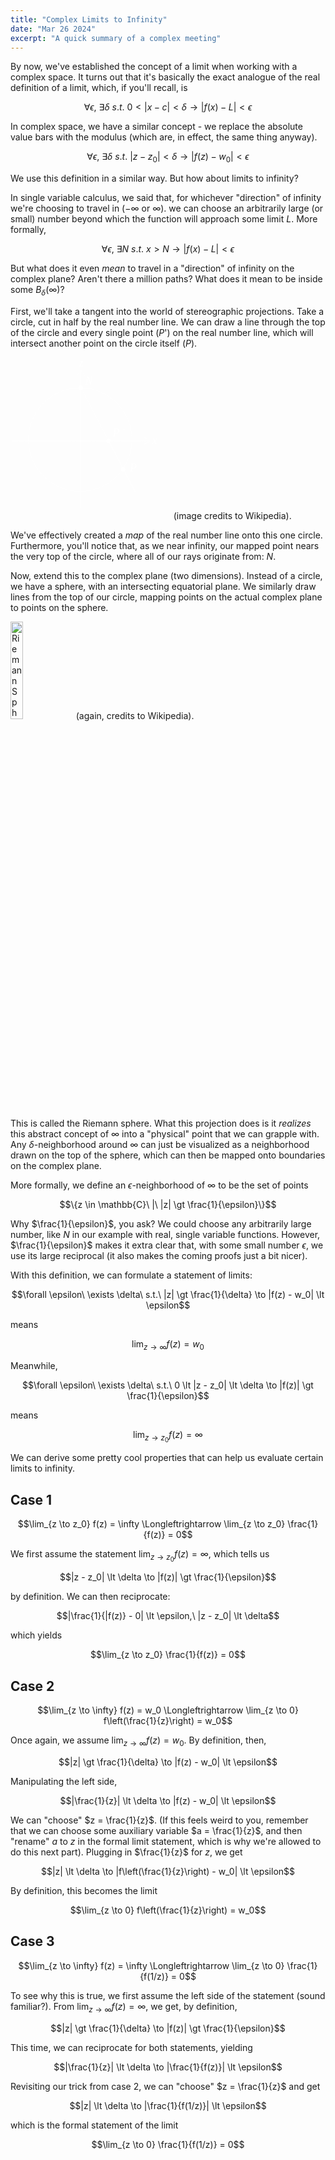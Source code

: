 ```yaml
---
title: "Complex Limits to Infinity"
date: "Mar 26 2024"
excerpt: "A quick summary of a complex meeting"
---
```

By now, we've established the concept of a limit when working with a complex space. It turns out that it's basically the exact analogue of the real definition of a limit, which, if you'll recall, is 

$$\forall \epsilon,\ \exists \delta\ s.t.\ 0 \lt |x - c| \lt \delta \to |f(x) - L| \lt \epsilon$$

In complex space, we have a similar concept - we replace the absolute value bars with the modulus (which are, in effect, the same thing anyway). 

$$\forall \epsilon,\ \exists \delta\ s.t.\ |z - z_0| \lt \delta \to |f(z) - w_0| \lt \epsilon$$

We use this definition in a similar way. But how about limits to infinity?

In single variable calculus, we said that, for whichever "direction" of infinity we're choosing to travel in ($-\infty$ or $\infty$). we can choose an arbitrarily large (or small) number beyond which the function will approach some limit $L$. More formally, 

$$\forall \epsilon,\ \exists N\ s.t.\ x \gt N \to |f(x) - L| \lt \epsilon$$

But what does it even *mean* to travel in a "direction" of infinity on the complex plane? Aren't there a million paths? What does it mean to be inside some $B_\delta(\infty)$?

First, we'll take a tangent into the world of stereographic projections. Take a circle, cut in half by the real number line. We can draw a line through the top of the circle and every single point ($P$') on the real number line, which will intersect another point on the circle itself ($P$). 

<?xml version="1.0" encoding="UTF-8" standalone="no"?>
<!-- Created with Inkscape (http://www.inkscape.org/) -->
<svg
   xmlns:dc="http://purl.org/dc/elements/1.1/"
   xmlns:cc="http://web.resource.org/cc/"
   xmlns:rdf="http://www.w3.org/1999/02/22-rdf-syntax-ns#"
   xmlns:svg="http://www.w3.org/2000/svg"
   xmlns="http://www.w3.org/2000/svg"
   xmlns:sodipodi="http://inkscape.sourceforge.net/DTD/sodipodi-0.dtd"
   xmlns:inkscape="http://www.inkscape.org/namespaces/inkscape"
   version="1.0"
   x="0.0000000"
   y="0.0000000"
   width="192.60001pt"
   height="194.60001pt"
   id="svg3630"
   sodipodi:version="0.32"
   inkscape:version="0.43"
   sodipodi:docname="Stereoprojzero.svg"
   sodipodi:docbase="/home/aoleg/diverse/wiki">
  <metadata
     id="metadata30">
    <rdf:RDF>
      <cc:Work
         rdf:about="">
        <dc:format>image/svg+xml</dc:format>
        <dc:type
           rdf:resource="http://purl.org/dc/dcmitype/StillImage" />
      </cc:Work>
    </rdf:RDF>
  </metadata>
  <sodipodi:namedview
     inkscape:window-height="737"
     inkscape:window-width="962"
     inkscape:pageshadow="2"
     inkscape:pageopacity="0.0"
     borderopacity="1.0"
     bordercolor="#666666"
     pagecolor="#ffffff"
     id="base"
     inkscape:zoom="3.2241379"
     inkscape:cx="169.69911"
     inkscape:cy="147.01604"
     inkscape:window-x="0"
     inkscape:window-y="0"
     inkscape:current-layer="g3605" />
  <defs
     id="defs3632" />
  <g
     transform="translate(1,1)"
     id="layer1">
    <g
       transform="translate(-314.796,-18.59962)"
       id="g3605">
      <g
         transform="translate(36.36549,8.135317)"
         id="g2076">
        <g
           transform="translate(-62.62946,-346.4823)"
           id="g2052">
          <path
             d="M 534.37069,487.68692 C 534.38074,533.44116 497.29242,570.53763 451.53818,570.53763 C 405.78394,570.53763 368.69562,533.44116 368.70567,487.68692 C 368.69562,441.93268 405.78394,404.83621 451.53818,404.83621 C 497.29242,404.83621 534.38074,441.93268 534.37069,487.68692 L 534.37069,487.68692 z "
             style="fill:none;stroke:#FFFFFF;stroke-opacity:1"
             id="path2042" />
          <path
             d="M 342.44171,489.68691 C 562.65497,489.68691 562.65497,489.68691 562.65497,489.68691"
             style="fill:none;fill-opacity:0.75;fill-rule:evenodd;stroke:#FFFFFF;stroke-width:1px;stroke-linecap:butt;stroke-linejoin:miter;stroke-opacity:1"
             id="path2046" />
          <path
             d="M 452.54835,596.78339 C 452.54835,376.57013 452.54835,376.57013 452.54835,376.57013"
             style="fill:none;fill-opacity:0.75;fill-rule:evenodd;stroke:#FFFFFF;stroke-width:1px;stroke-linecap:butt;stroke-linejoin:miter;stroke-opacity:1"
             id="path2048" />
        </g>
        <path
           d="M 389.91888,57.867002 L 476.792,224.54217"
           style="fill:none;fill-opacity:0.75;fill-rule:evenodd;stroke:#FFFFFF;stroke-width:1px;stroke-linecap:butt;stroke-linejoin:miter;stroke-opacity:1"
           id="path2074" />
      </g>
      <path
         d="M 429.92418,66.507361 C 429.92508,68.506603 428.29521,70.127789 426.28436,70.127789 C 424.27353,70.127789 422.64367,68.506603 422.64457,66.507361 C 422.64367,64.508118 424.27353,62.886933 426.28436,62.886933 C 428.29521,62.886933 429.92508,64.508118 429.92418,66.507361 L 429.92418,66.507361 z "
         style="fill:#FFFFFF;fill-opacity:1;stroke:#FFFFFF;stroke-opacity:1"
         id="path3539" />
      <path
         d="M 474.3709,151.36016 C 474.3718,153.3594 472.74193,154.98059 470.73108,154.98059 C 468.72025,154.98059 467.09039,153.3594 467.09129,151.36016 C 467.09039,149.36092 468.72025,147.73973 470.73108,147.73973 C 472.74193,147.73973 474.3718,149.36092 474.3709,151.36016 L 474.3709,151.36016 z "
         style="fill:#FFFFFF;fill-opacity:1;stroke:#FFFFFF;stroke-opacity:1"
         id="path3541" />
      <path
         d="M 497.60441,196.81706 C 497.60531,198.8163 495.97544,200.43749 493.96459,200.43749 C 491.95376,200.43749 490.3239,198.8163 490.3248,196.81706 C 490.3239,194.81782 491.95376,193.19663 493.96459,193.19663 C 495.97544,193.19663 497.60531,194.81782 497.60441,196.81706 L 497.60441,196.81706 z "
         style="fill:#FFFFFF;fill-opacity:1;stroke:#FFFFFF;stroke-opacity:1"
         id="path3547" />
      <text
         x="504.76102"
         y="200.78679"
         style="font-size:18;font-style:oblique;font-variant:normal;font-weight:normal;font-stretch:normal;text-align:start;line-height:125%;writing-mode:lr;text-anchor:start;fill:#FFFFFF;fill-opacity:1;stroke:none;stroke-width:1px;stroke-linecap:butt;stroke-linejoin:miter;stroke-opacity:1;font-family:Bitstream Vera Sans"
         id="text3557"
         xml:space="preserve"
         sodipodi:linespacing="125%"><tspan
           x="504.76102"
           y="200.78679"
           id="tspan3559"
           style="font-size:18;font-style:oblique;font-variant:normal;font-weight:normal;font-stretch:normal;text-align:start;line-height:125%;writing-mode:lr;text-anchor:start;font-family:Bitstream Vera Sans">P</tspan></text>
      <text
         x="477.1955"
         y="144.30322"
         style="font-size:18;font-style:oblique;font-variant:normal;font-weight:normal;font-stretch:normal;text-align:start;line-height:125%;writing-mode:lr;text-anchor:start;fill:#FFFFFF;fill-opacity:1;stroke:none;stroke-width:1px;stroke-linecap:butt;stroke-linejoin:miter;stroke-opacity:1;font-family:Bitstream Vera Sans"
         id="text3561"
         xml:space="preserve"
         sodipodi:linespacing="125%"><tspan
           x="477.1955"
           y="144.30322"
           id="tspan3563"
           style="font-size:18;font-style:oblique;font-variant:normal;font-weight:normal;font-stretch:normal;text-align:start;line-height:125%;writing-mode:lr;text-anchor:start;font-family:Bitstream Vera Sans">P '</tspan></text>
      <text
         x="433.35544"
         y="61.456635"
         style="font-size:18;font-style:oblique;font-variant:normal;font-weight:normal;font-stretch:normal;text-align:start;line-height:125%;writing-mode:lr;text-anchor:start;fill:#FFFFFF;fill-opacity:1;stroke:none;stroke-width:1px;stroke-linecap:butt;stroke-linejoin:miter;stroke-opacity:1;font-family:Bitstream Vera Sans"
         id="text3569"
         xml:space="preserve"
         sodipodi:linespacing="125%"><tspan
           x="433.35544"
           y="61.456635"
           id="tspan3571"
           style="font-size:18;font-style:oblique;font-variant:normal;font-weight:normal;font-stretch:normal;text-align:start;line-height:125%;writing-mode:lr;text-anchor:start;font-family:Bitstream Vera Sans">N</tspan></text>
      <path
         d="M 527.56996,145.30945 L 536.66133,151.37036 L 527.56996,157.41097"
         style="fill:none;fill-opacity:0.75;fill-rule:evenodd;stroke:#FFFFFF;stroke-width:1px;stroke-linecap:butt;stroke-linejoin:miter;stroke-opacity:1"
         id="path3575" />
      <path
         d="M 420.25391,47.374636 L 426.31482,38.283266 L 432.35543,47.374636"
         style="fill:none;fill-opacity:0.75;fill-rule:evenodd;stroke:#FFFFFF;stroke-width:1px;stroke-linecap:butt;stroke-linejoin:miter;stroke-opacity:1"
         id="path3583" />
      <text
         x="540.41833"
         y="156.14992"
         style="font-size:18px;font-style:oblique;font-variant:normal;font-weight:normal;font-stretch:normal;text-align:start;line-height:125%;writing-mode:lr-tb;text-anchor:start;fill:#FFFFFF;fill-opacity:1;stroke:none;stroke-width:1px;stroke-linecap:butt;stroke-linejoin:miter;stroke-opacity:1;font-family:Bitstream Vera Sans"
         id="text3601"
         xml:space="preserve"
         sodipodi:linespacing="125%"><tspan
           x="540.41833"
           y="156.14992"
           id="tspan3603"
           style="font-size:18px;font-style:oblique;font-variant:normal;font-weight:normal;font-stretch:normal;text-align:start;line-height:125%;writing-mode:lr-tb;text-anchor:start;font-family:Bitstream Vera Sans">x</tspan></text>
      <text
         x="423.25259"
         y="32.434135"
         style="font-size:18;font-style:oblique;font-variant:normal;font-weight:normal;font-stretch:normal;text-align:start;line-height:125%;writing-mode:lr;text-anchor:start;fill:#FFFFFF;fill-opacity:1;stroke:none;stroke-width:1px;stroke-linecap:butt;stroke-linejoin:miter;stroke-opacity:1;font-family:Bitstream Vera Sans"
         id="text1333"
         xml:space="preserve"
         sodipodi:linespacing="125%"><tspan
           x="423.25259"
           y="32.434135"
           id="tspan1335"
           style="font-size:18;font-style:oblique;font-variant:normal;font-weight:normal;font-stretch:normal;text-align:start;line-height:125%;writing-mode:lr;text-anchor:start;font-family:Bitstream Vera Sans">z</tspan></text>
    </g>
  </g>
</svg>
(image credits to Wikipedia). 

We've effectively created a *map* of the real number line onto this one circle. Furthermore, you'll notice that, as we near infinity, our mapped point nears the very top of the circle, where all of our rays originate from: $N$. 

Now, extend this to the complex plane (two dimensions). Instead of a circle, we have a sphere, with an intersecting equatorial plane. We similarly draw lines from the top of our circle, mapping points on the actual complex plane to points on the sphere. 

<img src="https://upload.wikimedia.org/wikipedia/commons/thumb/3/32/Riemann_sphere1.svg/1280px-Riemann_sphere1.svg.png" alt="Riemann Sphere" style="width: 20%"/> (again, credits to Wikipedia).

This is called the Riemann sphere. What this projection does is it *realizes* this abstract concept of $\infty$ into a "physical" point that we can grapple with. Any $\delta$-neighborhood around $\infty$ can just be visualized as a neighborhood drawn on the top of the sphere, which can then be mapped onto boundaries on the complex plane. 

More formally, we define an $\epsilon$-neighborhood of $\infty$ to be the set of points 

$$\{z \in \mathbb{C}\ |\ |z| \gt \frac{1}{\epsilon}\}$$

Why $\frac{1}{\epsilon}$, you ask? We could choose any arbitrarily large number, like $N$ in our example with real, single variable functions. However, $\frac{1}{\epsilon}$ makes it extra clear that, with some small number $\epsilon$, we use its large reciprocal (it also makes the coming proofs just a bit nicer). 

With this definition, we can formulate a statement of limits: 

$$\forall \epsilon\ \exists \delta\ s.t.\ |z| \gt \frac{1}{\delta} \to |f(z) - w_0| \lt \epsilon$$

means 

$$\lim_{z \to \infty} f(z) = w_0$$

Meanwhile, 

$$\forall \epsilon\ \exists \delta\ s.t.\ 0 \lt |z - z_0| \lt \delta \to |f(z)| \gt \frac{1}{\epsilon}$$

means 

$$\lim_{z \to z_0} f(z) = \infty$$

We can derive some pretty cool properties that can help us evaluate certain limits to infinity. 

## Case 1

$$\lim_{z \to z_0} f(z) = \infty \Longleftrightarrow \lim_{z \to z_0} \frac{1}{f(z)} = 0$$

We first assume the statement $\lim_{z \to z_0} f(z) = \infty$, which tells us

$$|z - z_0| \lt \delta \to |f(z)| \gt \frac{1}{\epsilon}$$

by definition. We can then reciprocate:

$$|\frac{1}{|f(z)} - 0| \lt \epsilon,\ |z - z_0| \lt \delta$$ 

which yields 

$$\lim_{z \to z_0} \frac{1}{f(z)} = 0$$

## Case 2

$$\lim_{z \to \infty} f(z) = w_0 \Longleftrightarrow \lim_{z \to 0} f\left(\frac{1}{z}\right) = w_0$$

Once again, we assume $\lim_{z \to \infty} f(z) = w_0$. By definition, then, 

$$|z| \gt \frac{1}{\delta} \to |f(z) - w_0| \lt \epsilon$$

Manipulating the left side, 

$$|\frac{1}{z}| \lt \delta \to |f(z) - w_0| \lt \epsilon$$

We can "choose" $z = \frac{1}{z}$. (If this feels weird to you, remember that we can choose some auxiliary variable $a = \frac{1}{z}$, and then "rename" $a$ to $z$ in the formal limit statement, which is why we're allowed to do this next part). Plugging in $\frac{1}{z}$ for $z$, we get 

$$|z| \lt \delta \to |f\left(\frac{1}{z}\right) - w_0| \lt \epsilon$$

By definition, this becomes the limit 

$$\lim_{z \to 0} f\left(\frac{1}{z}\right) = w_0$$

## Case 3

$$\lim_{z \to \infty} f(z) = \infty \Longleftrightarrow \lim_{z \to 0} \frac{1}{f(1/z)} = 0$$

To see why this is true, we first assume the left side of the statement (sound familiar?). From $\lim_{z \to \infty} f(z) = \infty$, we get, by definition, 

$$|z| \gt \frac{1}{\delta} \to |f(z)| \gt \frac{1}{\epsilon}$$

This time, we can reciprocate for both statements, yielding 

$$|\frac{1}{z}| \lt \delta \to |\frac{1}{f(z)}| \lt \epsilon$$

Revisiting our trick from case 2, we can "choose" $z = \frac{1}{z}$ and get 

$$|z| \lt \delta \to |\frac{1}{f(1/z)}| \lt \epsilon$$

which is the formal statement of the limit 

$$\lim_{z \to 0} \frac{1}{f(1/z)} = 0$$